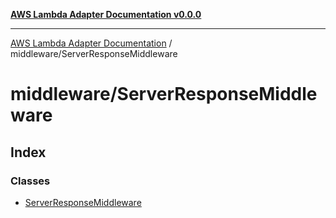 [**AWS Lambda Adapter Documentation v0.0.0**](../../README.md)

***

[AWS Lambda Adapter Documentation](../../modules.md) / middleware/ServerResponseMiddleware

# middleware/ServerResponseMiddleware

## Index

### Classes

- [ServerResponseMiddleware](classes/ServerResponseMiddleware.md)
